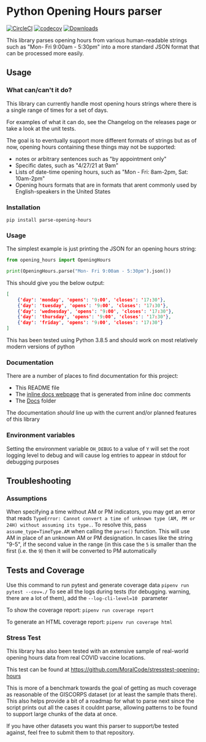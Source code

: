# Python Opening Hours parser

[![CircleCI](https://circleci.com/gh/MoralCode/parse-opening-hours.svg?style=shield)](https://circleci.com/gh/MoralCode/parse-opening-hours)
[![codecov](https://codecov.io/gh/MoralCode/parse-opening-hours/branch/main/graph/badge.svg?token=7JUFXSX43N)](https://codecov.io/gh/MoralCode/parse-opening-hours)
[![Downloads](https://pepy.tech/badge/parse-opening-hours/month)](https://pepy.tech/project/parse-opening-hours)

This library parses opening hours from various human-readable strings such as "Mon- Fri 9:00am - 5:30pm" into a more standard JSON format that can be processed more easily.

## Usage
### What can/can't it do?

This library can currently handle most opening hours strings where there is a single range of times for a set of days.

For examples of what it can do, see the Changelog on the releases page or take a look at the unit tests.

The goal is to eventually support more different formats of strings but as of now, opening hours containing these things may not be supported:
- notes or arbitrary sentences such as "by appointment only"
- Specific dates, such as "4/27/21 at 9am"
- Lists of date-time opening hours, such as "Mon - Fri: 8am-2pm, Sat: 10am-2pm"
- Opening hours formats that are in formats that arent commonly used by English-speakers in the United States

### Installation
`pip install parse-opening-hours`

### Usage

The simplest example is just printing the JSON for an opening hours string:
```python
from opening_hours import OpeningHours

print(OpeningHours.parse("Mon- Fri 9:00am - 5:30pm").json())
```

This should give you the below output:
```json
[
	{'day': 'monday', 'opens': '9:00', 'closes': '17:30'},
	{'day': 'tuesday', 'opens': '9:00', 'closes': '17:30'},
	{'day': 'wednesday', 'opens': '9:00', 'closes': '17:30'},
	{'day': 'thursday', 'opens': '9:00', 'closes': '17:30'},
	{'day': 'friday', 'opens': '9:00', 'closes': '17:30'}
]
```

This has been tested using Python 3.8.5 and should work on most relatively modern versions of python

### Documentation
There are a number of places to find documentation for this project:
- This README file
- The [inline docs webpage](https://moralcode.github.io/parse-opening-hours/) that is generated from inline doc comments
- The [Docs](docs/) folder

The documentation *should* line up with the current and/or planned features of this library

### Environment variables
Setting the environment variable `OH_DEBUG` to a value of `Y` will set the root logging level to debug and will cause log entries to appear in stdout for debugging purposes

## Troubleshooting
### Assumptions
When specifying a time without AM or PM indicators, you may get an error that reads `TypeError: Cannot convert a time of unknown type (AM, PM or 24H) without assuming its type.`. To resolve this, pass `assume_type=TimeType.AM` when calling the `parse()` function. This will use AM in place of an unknown AM or PM designation. In cases like the string "9-5", if the second value in the range (in this case the `5` is smaller than the first (i.e. the `9`) then it will be converted to PM automatically

## Tests and Coverage

Use this command to run pytest and generate coverage data `pipenv run pytest --cov=./`
To see all the logs during tests (for debugging. warning, there are a lot of them), add the `--log-cli-level=10 ` parameter

To show the coverage report: `pipenv run coverage report`

To generate an HTML coverage report: `pipenv run coverage html`

### Stress Test
This library has also been tested with an extensive sample of real-world opening hours data from real COVID vaccine locations.

This test can be found at https://github.com/MoralCode/stresstest-opening-hours

This is more of a benchmark towards the goal of getting as much coverage as reasonable of the GISCORPS dataset (or at least the sample thats there). This also helps provide a bit of a roadmap for what to parse next since the script prints out all the cases it couldnt parse, allowing patterns to be found to support large chunks of the data at once.

If you have other datasets you want this parser to support/be tested against, feel free to submit them to that repository.

